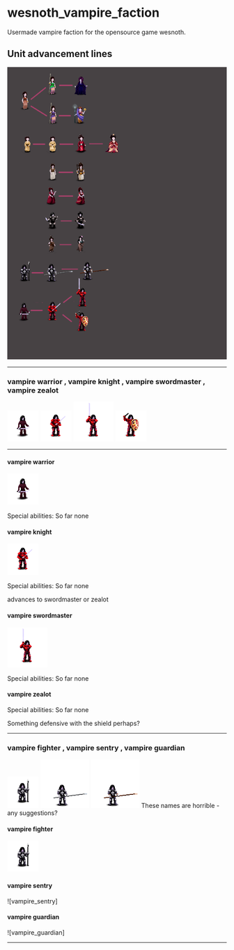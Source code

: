 # wesnoth_vampire_faction

Usermade vampire faction for the opensource game wesnoth.

[vampire_warrior]:images/vampire_warrior.png
[vampire_warrior_knight]:images/vampire_warrior_knight.png
[vampire_warrior_swordmaster]:images/vampire_warrior_swordmaster.png
[vampire_warrior_zealot]:images/vampire_warrior_zealot.png
[vampire_fighter]:images/vampire_fighter.png
[vampire_fighter_sentry]:images/vampire_fighter_sentry.png
[vampire_fighter_guardian]:images/vampire_fighter_guardian.png
[vampire_rogue]:images/vampire_rogue.png
[vampire_rogue_illusionist]:images/vampire_rogue_illusionist.png
[vampire_rogue_thief]:images/vampire_rogue_thief.png
[vampire_mage]:images/vampire_mage.png
[vampire_mage_sorceress]:images/vampire_mage_sorceress.png
[vampire_mage_mystic]:images/vampire_mage_mystic.png
[vampire_mage_evoker]:images/vampire_mage_evoker.png
[vampire_mage_conjurer]:images/vampire_mage_conjurer.png
[vampire_noble]:images/vampire_noble.png
[vampire_noble_aristocrat]:image/vampire_noble_aristocrat.png
[vampire_onna]:images/vampire_onna.png
[vampire_onna_dame]:images/vampire_onna_dame.png
[vampire_onna_countess]:images/vampire_onna_countess.png
[vampire_onna_empress]:images/vampire_onna_empress.png
[vampire_shaman]:images/vampire_shaman.png
[vampire_shaman_witch]:images/vampire_shaman_witch.png
[vampire_swordswoman]:images/vampire_swordswoman.png
[vampire_swordswoman_honorguard]:images/vampire_swordswoman_honorguard.png
[advancement_tree]:advancement_tree_2.png


## Unit advancement lines

![advancement_tree]

***

### vampire warrior , vampire knight , vampire swordmaster , vampire zealot
![vampire_warrior] ![vampire_warrior_knight] ![vampire_warrior_swordmaster] ![vampire_warrior_zealot]

***

#### vampire warrior
![vampire_warrior]

Special abilities:
So far none

#### vampire knight
![vampire_warrior_knight]

Special abilities:
So far none

advances to swordmaster or zealot

#### vampire swordmaster
![vampire_warrior_swordmaster]

Special abilities:
So far none

#### vampire zealot

Special abilities:
So far none

Something defensive with the shield perhaps?

***



### vampire fighter , vampire sentry , vampire guardian
![vampire_fighter] ![vampire_fighter_sentry] ![vampire_fighter_guardian]
These names are horrible - any suggestions?

#### vampire fighter
![vampire_fighter]

#### vampire sentry
![vampire_sentry]

#### vampire guardian
![vampire_guardian]

***





